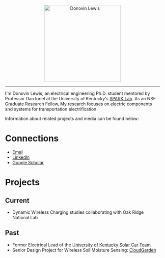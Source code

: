 

<center>
<img src="/images/armsCrossed.jpg" alt="Donovin Lewis" width = "250" />
</center>

___
I'm Donovin Lewis, an electrical engineering Ph.D. student mentored by Professor Dan Ionel at the University of Kentucky's <a href ="http://sparklab.engr.uky.edu/">SPARK Lab</a>. As an NSF Graduate Research Fellow, My research focuses on electric components and systems for transportation electrification.

Information about related projects and media can be found below:

# Connections
- [Email](mailto:donovin.lewis@uky.edu)
- <a href="https://www.linkedin.com/in/donovin-lewis-466939139/">LinkedIn</a>
- <a href ="https://scholar.google.com/citations?user=sD9UgnAAAAAJ&hl=en&oi=ao">Google Scholar</a>


# Projects
## Current
- Dynamic Wireless Charging studies collaborating with Oak Ridge National Lab


## Past
- Former Electrical Lead of the <a href ="http://solarcar.engr.uky.edu/"> University of Kentucky Solar Car Team</a>
- Senior Design Project for Wireless Soil Moisture Sensing:  <a href ="https://github.com/donovinlewis/CloudGarden"> CloudGarden</a>
